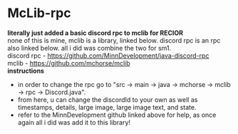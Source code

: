 # McLib-rpc
**literally just added a basic discord rpc to mclib for RECIOR** <br />
none of this is mine, mclib is a library, linked below. discord rpc is an rpc also linked below. all i did was combine the two for sm1. <br />
discord rpc - https://github.com/MinnDevelopment/java-discord-rpc <br />
mclib - https://github.com/mchorse/mclib <br />
**instructions** <br />
- in order to change the rpc go to "src -> main -> java -> mchorse -> mclib -> rpc -> Discord.java".
- from here, u can change the discordId to your own as well as timestamps, details, large image, large image text, and state.
- refer to the MinnDevelopment github linked above for help, as once again all i did was add it to this library!
